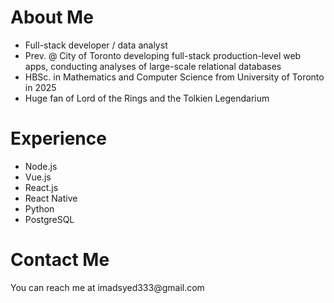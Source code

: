 <h1>
  About Me
</h1>
<ul>
  <li>Full-stack developer / data analyst</li>
  <li>Prev. @ City of Toronto developing full-stack production-level web apps, conducting analyses of large-scale relational databases</li>
  <li>HBSc. in Mathematics and Computer Science from University of Toronto in 2025</li>
  <li>Huge fan of Lord of the Rings and the Tolkien Legendarium</li>
</ul>
<h1>
  Experience
</h1>
<ul>
  <li>Node.js</li>
  <li>Vue.js</li>
  <li>React.js</li>
  <li>React Native</li>
  <li>Python</li>
  <li>PostgreSQL</li>
</ul>
<h1>
  Contact Me
</h1>
You can reach me at imadsyed333@gmail.com


<!---
imadsyed333/imadsyed333 is a ✨ special ✨ repository because its `README.md` (this file) appears on your GitHub profile.
You can click the Preview link to take a look at your changes.
--->
